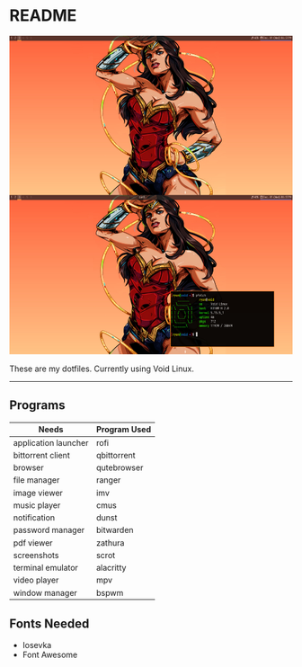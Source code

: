 # README

![](screenshot.jpg)

These are my dotfiles. Currently using Void Linux.

---

## Programs
| Needs | Program Used |
|-------|--------------|
|application launcher|rofi|
|bittorrent client|qbittorrent|
|browser|qutebrowser|
|file manager|ranger|
|image viewer|imv|
|music player|cmus|
|notification|dunst|
|password manager|bitwarden|
|pdf viewer|zathura|
|screenshots|scrot|
|terminal emulator|alacritty|
|video player|mpv|
|window manager|bspwm|

## Fonts Needed
- Iosevka
- Font Awesome
